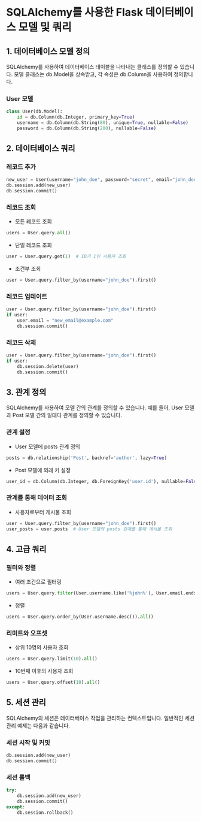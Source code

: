 # SQLAlchemy를 사용한 Flask 데이터베이스 모델 및 쿼리

## 1. 데이터베이스 모델 정의
SQLAlchemy를 사용하여 데이터베이스 테이블을 나타내는 클래스를 정의할 수 있습니다. 모델 클래스는 db.Model을 상속받고, 각 속성은 db.Column을 사용하여 정의합니다.

### User 모델
```python
class User(db.Model):
    id = db.Column(db.Integer, primary_key=True)
    username = db.Column(db.String(80), unique=True, nullable=False)
    password = db.Column(db.String(200), nullable=False)
```

## 2. 데이터베이스 쿼리

### 레코드 추가
```python
new_user = User(username="john_doe", password="secret", email="john_doe@example.com")
db.session.add(new_user)
db.session.commit()
```

### 레코드 조회
- 모든 레코드 조회
```python
users = User.query.all()
```

- 단일 레코드 조회
```python
user = User.query.get(1)  # ID가 1인 사용자 조회
```

- 조건부 조회
```python
user = User.query.filter_by(username="john_doe").first()
```

### 레코드 업데이트
```python
user = User.query.filter_by(username="john_doe").first()
if user:
    user.email = "new_email@example.com"
    db.session.commit()
```

### 레코드 삭제
```python
user = User.query.filter_by(username="john_doe").first()
if user:
    db.session.delete(user)
    db.session.commit()
```

## 3. 관계 정의
SQLAlchemy를 사용하여 모델 간의 관계를 정의할 수 있습니다. 예를 들어, User 모델과 Post 모델 간의 일대다 관계를 정의할 수 있습니다.

### 관계 설정
- User 모델에 posts 관계 정의
```python
posts = db.relationship('Post', backref='author', lazy=True)
```

- Post 모델에 외래 키 설정
```python
user_id = db.Column(db.Integer, db.ForeignKey('user.id'), nullable=False)
```

### 관계를 통해 데이터 조회
- 사용자로부터 게시물 조회
```python
user = User.query.filter_by(username="john_doe").first()
user_posts = user.posts  # User 모델의 posts 관계를 통해 게시물 조회
```

## 4. 고급 쿼리

### 필터와 정렬
- 여러 조건으로 필터링
```python
users = User.query.filter(User.username.like('%john%'), User.email.endswith('@example.com')).all()
```

- 정렬
```python
users = User.query.order_by(User.username.desc()).all()
```

### 리미트와 오프셋
- 상위 10명의 사용자 조회
```python
users = User.query.limit(10).all()
```

- 10번째 이후의 사용자 조회
```python
users = User.query.offset(10).all()
```

## 5. 세션 관리
SQLAlchemy의 세션은 데이터베이스 작업을 관리하는 컨텍스트입니다. 일반적인 세션 관리 예제는 다음과 같습니다.

### 세션 시작 및 커밋
```python
db.session.add(new_user)
db.session.commit()
```

### 세션 롤백
```python
try:
    db.session.add(new_user)
    db.session.commit()
except:
    db.session.rollback()
```
